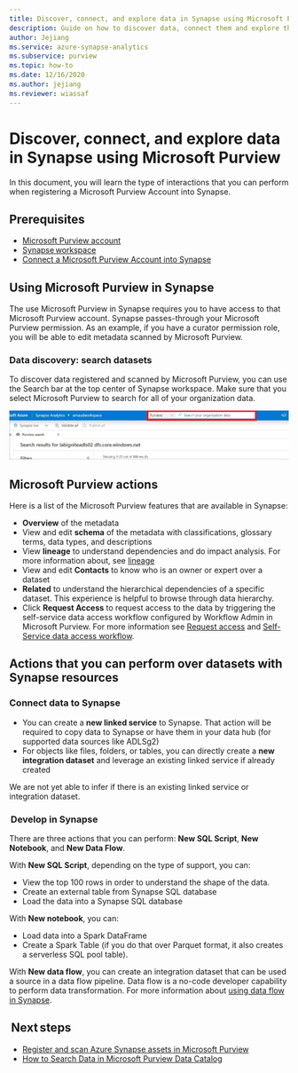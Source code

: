 ```yaml
---
title: Discover, connect, and explore data in Synapse using Microsoft Purview
description: Guide on how to discover data, connect them and explore them in Synapse
author: Jejiang
ms.service: azure-synapse-analytics
ms.subservice: purview 
ms.topic: how-to
ms.date: 12/16/2020
ms.author: jejiang
ms.reviewer: wiassaf
---
```


# Discover, connect, and explore data in Synapse using Microsoft Purview 

In this document, you will learn the type of interactions that you can perform when registering a Microsoft Purview Account into Synapse. 

## Prerequisites 

- [Microsoft Purview account](../../purview/create-catalog-portal.md) 
- [Synapse workspace](../quickstart-create-workspace.md) 
- [Connect a Microsoft Purview Account into Synapse](quickstart-connect-azure-purview.md) 

## Using Microsoft Purview in Synapse 

The use Microsoft Purview in Synapse requires you to have access to that Microsoft Purview account. Synapse passes-through your Microsoft Purview permission. As an example, if you have a curator permission role, you will be able to edit metadata scanned by Microsoft Purview. 

### Data discovery: search datasets 

To discover data registered and scanned by Microsoft Purview, you can use the Search bar at the top center of Synapse workspace. Make sure that you select Microsoft Purview to search for all of your organization data. 

[![Search for Microsoft Purview assets](./media/purview-access.png)](./media/purview-access.png#lightbox)

## Microsoft Purview actions 

Here is a list of the Microsoft Purview features that are available in Synapse: 
- **Overview** of the metadata 
- View and edit **schema** of the metadata with classifications, glossary terms, data types, and descriptions 
- View **lineage** to understand dependencies and do impact analysis. For more information about, see [lineage](../../purview/catalog-lineage-user-guide.md)
- View and edit **Contacts** to know who is an owner or expert over a dataset 
- **Related** to understand the hierarchical dependencies of a specific dataset. This experience is helpful to browse through data hierarchy.
- Click **Request Access** to request access to the data by triggering the self-service data access workflow configured by Workflow Admin in Microsoft Purview. For more information see [Request access](../../purview/how-to-request-access.md) and [Self-Service data access workflow](../../purview/how-to-workflow-self-service-data-access-hybrid.md).
## Actions that you can perform over datasets with Synapse resources 

### Connect data to Synapse 

- You can create a **new linked service** to Synapse. That action will be required to copy data to Synapse or have them in your data hub (for supported data sources like ADLSg2) 
- For objects like files, folders, or tables, you can directly create a **new integration dataset** and leverage an existing linked service if already created 

We are not yet able to infer if there is an existing linked service or integration dataset. 

###  Develop in Synapse 

There are three actions that you can perform: **New SQL Script**, **New Notebook**, and **New Data Flow**. 

With **New SQL Script**, depending on the type of support, you can: 
- View the top 100 rows in order to understand the shape of the data. 
- Create an external table from Synapse SQL database 
- Load the data into a Synapse SQL database 
 
With **New notebook**, you can: 
- Load data into a Spark DataFrame 
- Create a Spark Table (if you do that over Parquet format, it also creates a serverless SQL pool table). 
 
With **New data flow**, you can create an integration dataset that can be used a source in a data flow pipeline. Data flow is a no-code developer capability to perform data transformation. For more information about [using data flow in Synapse](../quickstart-data-flow.md).

##  Next steps 

- [Register and scan Azure Synapse assets in Microsoft Purview](../../purview/register-scan-azure-synapse-analytics.md)
- [How to Search Data in Microsoft Purview Data Catalog](../../purview/how-to-search-catalog.md)
